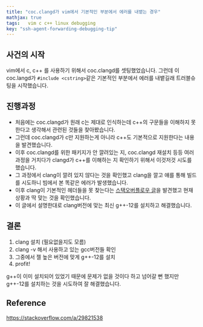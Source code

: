 ```yaml
---
title: "coc.clangd가 vim에서 기본적인 부분에서 에러를 내뱉는 경우"
mathjax: true
tags:	vim c c++ linux debugging
key: "ssh-agent-forwarding-debugging-tip"
---
```


## 사건의 시작

vim에서 c, c++ 를 사용하기 위해서 coc.clangd를 셋팅했었습니다. 그런데 이 coc.langd가 `#include <cstring>`같은 기본적인 부분에서 에러를 내뱉길래 트러블슈팅을 시작했습니다.

## 진행과정

- 처음에는 coc.clangd가 원래 c는 제대로 인식하는데 c++의 구문들을 이해하지 못한다고 생각해서 관련된 것들을 찾아봤습니다.
- 그런데 coc.clangd가 c만 지원하는게 아니라 c++도 기본적으로 지원한다는 내용을 발견했습니다.
- 이후 coc.clangd를 위한 패키지가 안 깔려있는 지, coc.clangd 재설치 등등 여러 과정을 거치다가 clangd가 c++를 이해하는 지 확인하기 위해서 이것저것 시도를 했습니다.
- 그 과정에서 clang이 깔려 있지 않다는 것을 확인했고 clang을 깔고 얘를 통해 빌드를 시도하니 빔에서 본 똑같은 에러가 발생했습니다.
- 이후 clang이 기본적인 헤더들을 못 찾는다는 [스택오버플로우 글](https://stackoverflow.com/questions/26333823/clang-doesnt-see-basic-headers)을 발견했고 현재 상황과 딱 맞는 것을 확인했습니다.
- 이 글에서 설명한대로 clang버전에 맞는 최신 g++-12를 설치하고 해결했습니다.

## 결론

1. clang 설치 (필요없을지도 모름)
2. clang -v 해서 사용하고 있는 gcc버전들 확인
3. 그중에서 젤 높은 버전에 맞게 g++-12를 설치
4. profit!

g++이 이미 설치되어 있었기 때문에 문제가 없을 것이다 하고 넘어갈 뻔 했지만 g++-12를 설치하는 것을 시도하여 잘 해결했습니다.

## Reference

https://stackoverflow.com/a/29821538